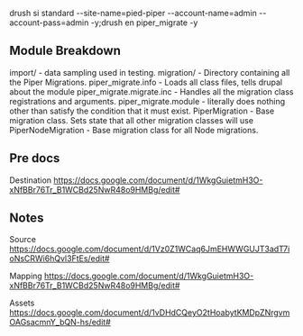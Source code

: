 drush si standard --site-name=pied-piper --account-name=admin --account-pass=admin -y;drush en piper_migrate -y

## Module Breakdown

import/ - data sampling used in testing.
migration/ - Directory containing all the Piper Migrations.
piper_migrate.info - Loads all class files, tells drupal about the module
piper_migrate.migrate.inc - Handles all the migration class registrations and arguments.
piper_migrate.module - literally does nothing other than satisfy the condition that it must exist.
PiperMigration - Base migration class. Sets state that all other migration classes will use
PiperNodeMigration - Base migration class for all Node migrations.


## Pre docs

Destination
https://docs.google.com/document/d/1WkgGuietmH3O-xNfBBr76Tr_B1WCBd25NwR48o9HMBg/edit#

## Notes

Source
https://docs.google.com/document/d/1Vz0Z1WCaq6JmEHWWGUJT3adT7ioNsCRWi6hQvl3FtEs/edit#

Mapping
https://docs.google.com/document/d/1WkgGuietmH3O-xNfBBr76Tr_B1WCBd25NwR48o9HMBg/edit#

Assets
https://docs.google.com/document/d/1vDHdCQeyO2tHoabytKMDpZNrgvmOAGsacmnY_bQN-hs/edit#

